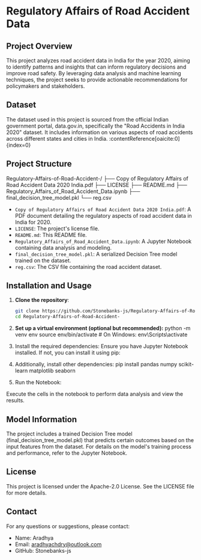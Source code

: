 # Regulatory Affairs of Road Accident Data

## Project Overview

This project analyzes road accident data in India for the year 2020, aiming to identify patterns and insights that can inform regulatory decisions and improve road safety. By leveraging data analysis and machine learning techniques, the project seeks to provide actionable recommendations for policymakers and stakeholders.

## Dataset

The dataset used in this project is sourced from the official Indian government portal, data.gov.in, specifically the "Road Accidents in India 2020" dataset. It includes information on various aspects of road accidents across different states and cities in India. :contentReference[oaicite:0]{index=0}

## Project Structure

Regulatory-Affairs-of-Road-Accident-/ ├── Copy of Regulatory Affairs of Road Accident Data 2020 India.pdf ├── LICENSE ├── README.md ├── Regulatory_Affairs_of_Road_Accident_Data.ipynb ├── final_decision_tree_model.pkl └── reg.csv


- `Copy of Regulatory Affairs of Road Accident Data 2020 India.pdf`: A PDF document detailing the regulatory aspects of road accident data in India for 2020.
- `LICENSE`: The project's license file.
- `README.md`: This README file.
- `Regulatory_Affairs_of_Road_Accident_Data.ipynb`: A Jupyter Notebook containing data analysis and modeling.
- `final_decision_tree_model.pkl`: A serialized Decision Tree model trained on the dataset.
- `reg.csv`: The CSV file containing the road accident dataset.

## Installation and Usage

1. **Clone the repository**:

   ```bash
   git clone https://github.com/Stonebanks-js/Regulatory-Affairs-of-Road-Accident-.git
   cd Regulatory-Affairs-of-Road-Accident-

2. **Set up a virtual environment (optional but recommended):**
   python -m venv env
source env/bin/activate  # On Windows: env\Scripts\activate

3. Install the required dependencies:
   Ensure you have Jupyter Notebook installed. If not, you can install it using pip:
   <pip install jupyter>

4. Additionally, install other dependencies:
   pip install pandas numpy scikit-learn matplotlib seaborn

5. Run the Notebook:

Execute the cells in the notebook to perform data analysis and view the results.

## Model Information

The project includes a trained Decision Tree model (final_decision_tree_model.pkl) that predicts certain outcomes based on the input features from the dataset. For details on the model's training process and performance, refer to the Jupyter Notebook.

## License

This project is licensed under the Apache-2.0 License. See the LICENSE file for more details.

## Contact 

For any questions or suggestions, please contact:

- Name: Aradhya
- Email: aradhyachdry@outlook.com
- GitHub: Stonebanks-js




